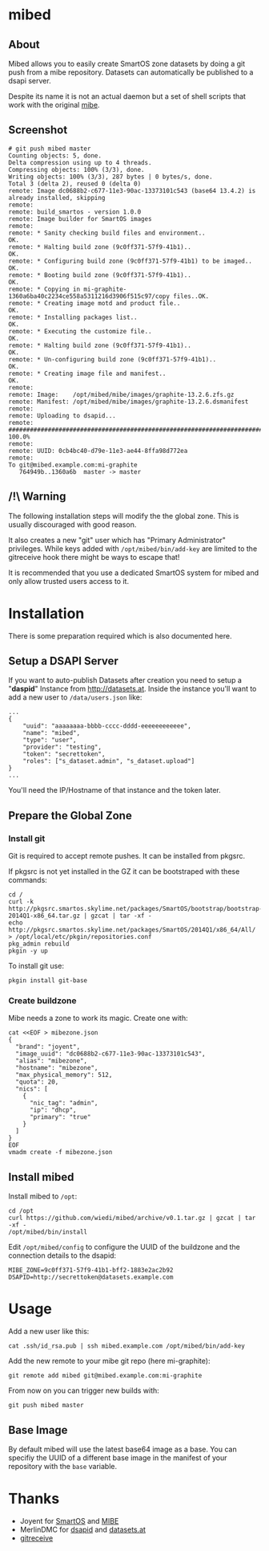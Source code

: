# mibed

## About

Mibed allows you to easily create SmartOS zone datasets by doing a git push from a mibe repository.
Datasets can automatically be published to a dsapi server.

Despite its name it is not an actual daemon but a set of shell scripts that work with the original [mibe](https://github.com/joyent/mibe).

## Screenshot

	# git push mibed master
	Counting objects: 5, done.
	Delta compression using up to 4 threads.
	Compressing objects: 100% (3/3), done.
	Writing objects: 100% (3/3), 287 bytes | 0 bytes/s, done.
	Total 3 (delta 2), reused 0 (delta 0)
	remote: Image dc0688b2-c677-11e3-90ac-13373101c543 (base64 13.4.2) is already installed, skipping
	remote: 
	remote: build_smartos - version 1.0.0
	remote: Image builder for SmartOS images
	remote: 
	remote: * Sanity checking build files and environment..                       OK.
	remote: * Halting build zone (9c0ff371-57f9-41b1)..                           OK.
	remote: * Configuring build zone (9c0ff371-57f9-41b1) to be imaged..          OK.
	remote: * Booting build zone (9c0ff371-57f9-41b1)..                           OK.
	remote: * Copying in mi-graphite-1360a6ba40c2234ce558a5311216d3906f515c97/copy files..OK.
	remote: * Creating image motd and product file..                              OK.
	remote: * Installing packages list..                                          OK.
	remote: * Executing the customize file..                                      OK.
	remote: * Halting build zone (9c0ff371-57f9-41b1)..                           OK.
	remote: * Un-configuring build zone (9c0ff371-57f9-41b1)..                    OK.
	remote: * Creating image file and manifest..                                  OK.
	remote: 
	remote: Image:    /opt/mibed/mibe/images/graphite-13.2.6.zfs.gz
	remote: Manifest: /opt/mibed/mibe/images/graphite-13.2.6.dsmanifest
	remote: 
	remote: Uploading to dsapid...
	remote: ######################################################################## 100.0%
	remote: 
	remote: UUID: 0cb4bc40-d79e-11e3-ae44-8ffa98d772ea
	remote: 
	To git@mibed.example.com:mi-graphite
	   764949b..1360a6b  master -> master

## /!\ Warning

The following installation steps will modify the the global zone.
This is usually discouraged with good reason.

It also creates a new "git" user which has "Primary Administrator" privileges.
While keys added with <code>/opt/mibed/bin/add-key</code> are limited to the gitreceive hook there might be ways to escape that!

It is recommended that you use a dedicated SmartOS system for mibed and only allow trusted users access to it.

# Installation

There is some preparation required which is also documented here.

## Setup a DSAPI Server

If you want to auto-publish Datasets after creation you need to setup a "**daspid**" Instance from <http://datasets.at>.
Inside the instance you'll want to add a new user to <code>/data/users.json</code> like:

	...
	{
		"uuid": "aaaaaaaa-bbbb-cccc-dddd-eeeeeeeeeeee",
		"name": "mibed",
		"type": "user",
		"provider": "testing",
		"token": "secrettoken",
		"roles": ["s_dataset.admin", "s_dataset.upload"]
	}
	...

You'll need the IP/Hostname of that instance and the token later.

## Prepare the Global Zone

### Install git

Git is required to accept remote pushes. It can be installed from pkgsrc.

If pkgsrc is not yet installed in the GZ it can be bootstraped with these commands:

	cd /
	curl -k http://pkgsrc.smartos.skylime.net/packages/SmartOS/bootstrap/bootstrap-2014Q1-x86_64.tar.gz | gzcat | tar -xf -
	echo http://pkgsrc.smartos.skylime.net/packages/SmartOS/2014Q1/x86_64/All/ > /opt/local/etc/pkgin/repositories.conf
	pkg_admin rebuild
	pkgin -y up

To install git use:

	pkgin install git-base

### Create buildzone

Mibe needs a zone to work its magic. Create one with:

	cat <<EOF > mibezone.json
	{
	  "brand": "joyent",
	  "image_uuid": "dc0688b2-c677-11e3-90ac-13373101c543",
	  "alias": "mibezone",
	  "hostname": "mibezone",
	  "max_physical_memory": 512,
	  "quota": 20,
	  "nics": [
	    {
	      "nic_tag": "admin",
	      "ip": "dhcp",
	      "primary": "true"
	    }
	  ]
	}
	EOF
	vmadm create -f mibezone.json

## Install mibed

Install mibed to <code>/opt</code>:

	cd /opt
	curl https://github.com/wiedi/mibed/archive/v0.1.tar.gz | gzcat | tar -xf -
	/opt/mibed/bin/install

Edit <code>/opt/mibed/config</code> to configure the UUID of the buildzone and the connection details to the dsapid:

	MIBE_ZONE=9c0ff371-57f9-41b1-bff2-1883e2ac2b92
	DSAPID=http://secrettoken@datasets.example.com
	
# Usage

Add a new user like this:

	cat .ssh/id_rsa.pub | ssh mibed.example.com /opt/mibed/bin/add-key

Add the new remote to your mibe git repo (here mi-graphite):

	git remote add mibed git@mibed.example.com:mi-graphite

From now on you can trigger new builds with:

	git push mibed master

## Base Image

By default mibed will use the latest base64 image as a base. You can specifiy the UUID of a different base image in the manifest of your repository with the <code>base</code> variable.

# Thanks

- Joyent for [SmartOS](http://smartos.org) and [MIBE](https://github.com/joyent/mibe)
- MerlinDMC for [dsapid](https://github.com/MerlinDMC/dsapid) and [datasets.at](http://datasets.at)
- [gitreceive](https://github.com/progrium/gitreceive)
